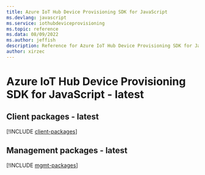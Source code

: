 ```yaml
---
title: Azure IoT Hub Device Provisioning SDK for JavaScript
ms.devlang: javascript
ms.service: iothubdeviceprovisioning
ms.topic: reference
ms.data: 08/09/2022
ms.author: jeffish
description: Reference for Azure IoT Hub Device Provisioning SDK for JavaScript
author: xirzec
---
```

# Azure IoT Hub Device Provisioning SDK for JavaScript - latest

## Client packages - latest
[!INCLUDE [client-packages](iot-hub-device-provisioning-client-index.md)]
## Management packages - latest
[!INCLUDE [mgmt-packages](iot-hub-device-provisioning-mgmt-index.md)]
